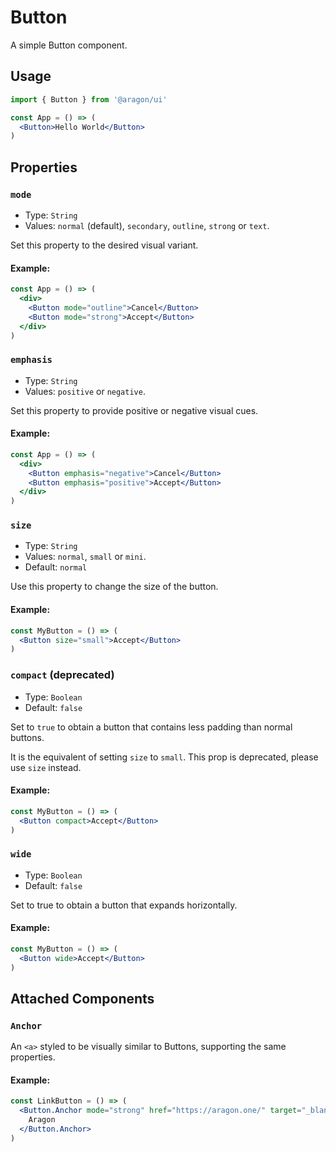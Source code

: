 # Button

A simple Button component.

## Usage

```jsx
import { Button } from '@aragon/ui'

const App = () => (
  <Button>Hello World</Button>
)
```

## Properties

### `mode`

- Type: `String`
- Values: `normal` (default), `secondary`, `outline`, `strong` or `text`.

Set this property to the desired visual variant.

#### Example:

```jsx
const App = () => (
  <div>
    <Button mode="outline">Cancel</Button>
    <Button mode="strong">Accept</Button>
  </div>
)
```

### `emphasis`

- Type: `String`
- Values: `positive` or `negative`.

Set this property to provide positive or negative visual cues.

#### Example:

```jsx
const App = () => (
  <div>
    <Button emphasis="negative">Cancel</Button>
    <Button emphasis="positive">Accept</Button>
  </div>
)
```

### `size`

- Type: `String`
- Values: `normal`, `small` or `mini`.
- Default: `normal`

Use this property to change the size of the button.

#### Example:

```jsx
const MyButton = () => (
  <Button size="small">Accept</Button>
)
```

### `compact` (deprecated)

- Type: `Boolean`
- Default: `false`

Set to `true` to obtain a button that contains less padding than normal buttons.

It is the equivalent of setting `size` to `small`. This prop is deprecated, please use `size` instead.

#### Example:

```jsx
const MyButton = () => (
  <Button compact>Accept</Button>
)
```

### `wide`

- Type: `Boolean`
- Default: `false`

Set to true to obtain a button that expands horizontally.

#### Example:

```jsx
const MyButton = () => (
  <Button wide>Accept</Button>
)
```

## Attached Components

### `Anchor`

An `<a>` styled to be visually similar to Buttons, supporting the same properties.

#### Example:

```jsx
const LinkButton = () => (
  <Button.Anchor mode="strong" href="https://aragon.one/" target="_blank">
    Aragon
  </Button.Anchor>
)
```
